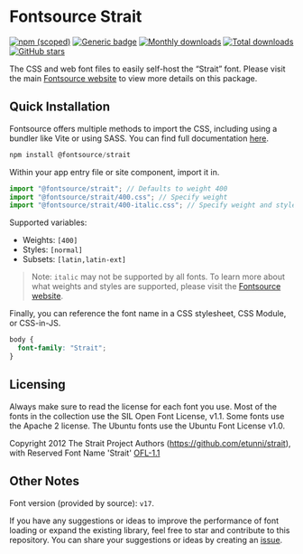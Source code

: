 # Fontsource Strait

[![npm (scoped)](https://img.shields.io/npm/v/@fontsource/strait?color=brightgreen)](https://www.npmjs.com/package/@fontsource/strait) [![Generic badge](https://img.shields.io/badge/fontsource-passing-brightgreen)](https://github.com/fontsource/fontsource) [![Monthly downloads](https://badgen.net/npm/dm/@fontsource/strait)](https://github.com/fontsource/fontsource) [![Total downloads](https://badgen.net/npm/dt/@fontsource/strait)](https://github.com/fontsource/fontsource) [![GitHub stars](https://img.shields.io/github/stars/fontsource/fontsource.svg?style=social&label=Star)](https://github.com/fontsource/fontsource/stargazers)

The CSS and web font files to easily self-host the “Strait” font. Please visit the main [Fontsource website](https://fontsource.org/fonts/strait) to view more details on this package.

## Quick Installation

Fontsource offers multiple methods to import the CSS, including using a bundler like Vite or using SASS. You can find full documentation [here](https://fontsource.org/docs/getting-started/introduction).

```javascript
npm install @fontsource/strait
```

Within your app entry file or site component, import it in.

```javascript
import "@fontsource/strait"; // Defaults to weight 400
import "@fontsource/strait/400.css"; // Specify weight
import "@fontsource/strait/400-italic.css"; // Specify weight and style
```

Supported variables:
- Weights: `[400]`
- Styles: `[normal]`
- Subsets: `[latin,latin-ext]`

> Note: `italic` may not be supported by all fonts. To learn more about what weights and styles are supported, please visit the [Fontsource website](https://fontsource.org/fonts/strait).

Finally, you can reference the font name in a CSS stylesheet, CSS Module, or CSS-in-JS.

```css
body {
  font-family: "Strait";
}
```

## Licensing
Always make sure to read the license for each font you use. Most of the fonts in the collection use the SIL Open Font License, v1.1. Some fonts use the Apache 2 license. The Ubuntu fonts use the Ubuntu Font License v1.0.

Copyright 2012 The Strait Project Authors (https://github.com/etunni/strait), with Reserved Font Name 'Strait'
[OFL-1.1](http://scripts.sil.org/OFL)

## Other Notes
Font version (provided by source): `v17`.

If you have any suggestions or ideas to improve the performance of font loading or expand the existing library, feel free to star and contribute to this repository. You can share your suggestions or ideas by creating an [issue](https://github.com/fontsource/fontsource/issues).